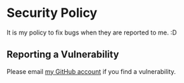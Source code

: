 # Security Policy

It is my policy to fix bugs when they are reported to me. :D

## Reporting a Vulnerability

Please email [my GitHub account](github@raccoonfink.com) if you find a vulnerability.
